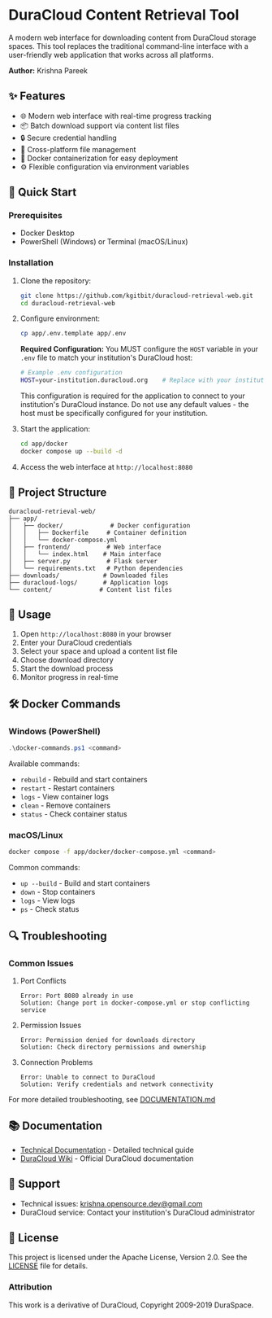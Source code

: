 # DuraCloud Content Retrieval Tool

A modern web interface for downloading content from DuraCloud storage spaces. This tool replaces the traditional command-line interface with a user-friendly web application that works across all platforms.

**Author:** Krishna Pareek  

## ✨ Features

- 🌐 Modern web interface with real-time progress tracking
- 📦 Batch download support via content list files
- 🔒 Secure credential handling
- 📁 Cross-platform file management
- 🐳 Docker containerization for easy deployment
- ⚙️ Flexible configuration via environment variables

## 🚀 Quick Start

### Prerequisites
- Docker Desktop
- PowerShell (Windows) or Terminal (macOS/Linux)

### Installation

1. Clone the repository:
   ```bash
   git clone https://github.com/kgitbit/duracloud-retrieval-web.git
   cd duracloud-retrieval-web
   ```

2. Configure environment:
   ```bash
   cp app/.env.template app/.env
   ```

   **Required Configuration:**
   You MUST configure the `HOST` variable in your `.env` file to match your institution's DuraCloud host:
   ```bash
   # Example .env configuration
   HOST=your-institution.duracloud.org    # Replace with your institution's host
   ```

   This configuration is required for the application to connect to your institution's DuraCloud instance.
   Do not use any default values - the host must be specifically configured for your institution.

3. Start the application:
   ```bash
   cd app/docker
   docker compose up --build -d
   ```

4. Access the web interface at `http://localhost:8080`

## 📂 Project Structure

```
duracloud-retrieval-web/
├── app/
│   ├── docker/             # Docker configuration
│   │   ├── Dockerfile     # Container definition
│   │   └── docker-compose.yml
│   ├── frontend/          # Web interface
│   │   └── index.html    # Main interface
│   ├── server.py          # Flask server
│   └── requirements.txt   # Python dependencies
├── downloads/            # Downloaded files
├── duracloud-logs/       # Application logs
└── content/             # Content list files
```

## 🔧 Usage

1. Open `http://localhost:8080` in your browser
2. Enter your DuraCloud credentials
3. Select your space and upload a content list file
4. Choose download directory
5. Start the download process
6. Monitor progress in real-time

## 🛠️ Docker Commands

### Windows (PowerShell)
```powershell
.\docker-commands.ps1 <command>
```
Available commands:
- `rebuild` - Rebuild and start containers
- `restart` - Restart containers
- `logs` - View container logs
- `clean` - Remove containers
- `status` - Check container status

### macOS/Linux
```bash
docker compose -f app/docker/docker-compose.yml <command>
```
Common commands:
- `up --build` - Build and start containers
- `down` - Stop containers
- `logs` - View logs
- `ps` - Check status

## 🔍 Troubleshooting

### Common Issues

1. Port Conflicts
   ```
   Error: Port 8080 already in use
   Solution: Change port in docker-compose.yml or stop conflicting service
   ```

2. Permission Issues
   ```
   Error: Permission denied for downloads directory
   Solution: Check directory permissions and ownership
   ```

3. Connection Problems
   ```
   Error: Unable to connect to DuraCloud
   Solution: Verify credentials and network connectivity
   ```

For more detailed troubleshooting, see [DOCUMENTATION.md](DOCUMENTATION.md)

## 📚 Documentation

- [Technical Documentation](DOCUMENTATION.md) - Detailed technical guide
- [DuraCloud Wiki](https://wiki.lyrasis.org/display/DURACLOUDDOC/DuraCloud+Retrieval+Tool) - Official DuraCloud documentation

## 🤝 Support

- Technical issues: [krishna.opensource.dev@gmail.com](mailto:krishna.opensource.dev@gmail.com)
- DuraCloud service: Contact your institution's DuraCloud administrator

## 📄 License

This project is licensed under the Apache License, Version 2.0. See the [LICENSE](LICENSE) file for details.

### Attribution

This work is a derivative of DuraCloud, Copyright 2009-2019 DuraSpace. 
